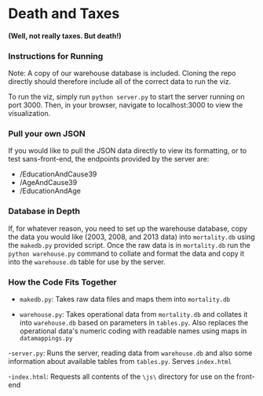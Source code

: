 # Death and Taxes
#### (Well, not really taxes. But death!)

### Instructions for Running
Note: A copy of our warehouse database is included. Cloning the repo directly should therefore include all of the correct data to run the viz.

To run the viz, simply run `python server.py` to start the server running on port 3000. Then, in your browser, navigate to localhost:3000 to view the visualization.


### Pull your own JSON
If you would like to pull the JSON data directly to view its formatting, or to test sans-front-end, the endpoints provided by the server are:
- /EducationAndCause39
- /AgeAndCause39
- /EducationAndAge

### Database in Depth
If, for whatever reason, you need to set up the warehouse database, copy the data you would like (2003, 2008, and 2013 data) into `mortality.db` using the `makedb.py` provided script. Once the raw data is in `mortality.db` run the `python warehouse.py` command to collate and format the data and copy it into the `warehouse.db` table for use by the server.


### How the Code Fits Together
- `makedb.py`: Takes raw data files and maps them into `mortality.db`

- `warehouse.py`: Takes operational data from `mortality.db` and collates it into `warehouse.db` based on parameters in `tables.py`. Also replaces the operational data's numeric coding with readable names using maps in `datamappings.py`

-`server.py`: Runs the server, reading data from `warehouse.db` and also some information about available tables from `tables.py`. Serves `index.html`

-`index.html`: Requests all contents of the `\js\` directory for use on the front-end
